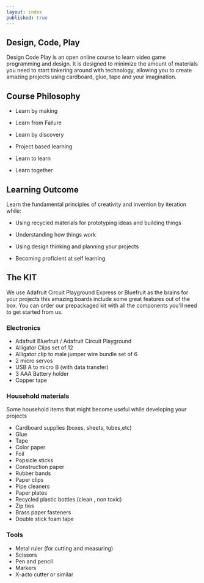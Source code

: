 ```yaml
---
layout: index
published: true
---
```


## Design, Code, Play

Design Code Play is an open online course to learn video game programming and design. It is designed to minimize the amount of materials you need to start tinkering around with technology, allowing you to create amazing projects using cardboard, glue, tape and your imagination.

## Course Philosophy

- Learn by making

- Learn from Failure

- Learn by discovery

- Project based learning

- Learn to learn

- Learn together

## Learning Outcome

Learn the fundamental principles of creativity and invention by iteration while:

- Using recycled materials for prototyping ideas and building things

- Understanding how things work

- Using design thinking and planning your projects

- Becoming proficient at self learning


## The KIT

We use Adafruit Circuit Playground Express or Bluefruit as the brains for your projects this amazing boards include some great features out of the box. You can order our prepackaged kit with all the components you'll need to get started from us.

### Electronics

- Adafruit Bluefruit / Adafruit Circuit Playground
- Alligator Clips set of 12
- Alligator clip to male jumper wire bundle set of 6
- 2 micro servos
- USB A to micro B (with data transfer)
- 3 AAA Battery holder
- Copper tape


### Household materials

Some household items that might become useful while developing your projects

- Cardboard supplies (boxes, sheets, tubes,etc)
- Glue
- Tape
- Color paper
- Foil
- Popsicle sticks
- Construction paper
- Rubber bands
- Paper clips
- Pipe cleaners
- Paper plates   
- Recycled plastic bottles (clean , non toxic)
- Zip ties
- Brass paper fasteners
- Double stick foam tape

### Tools

- Metal ruler (for cutting and measuring)
- Scissors
- Pen and pencil
- Markers   
- X-acto cutter or similar
